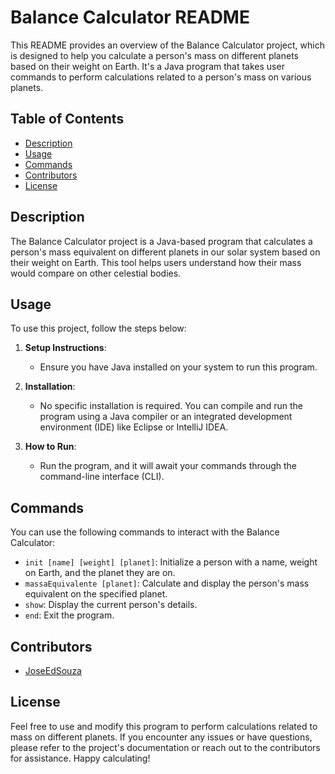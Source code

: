 # Balance Calculator README

This README provides an overview of the Balance Calculator project, which is designed to help you calculate a person's mass on different planets based on their weight on Earth. It's a Java program that takes user commands to perform calculations related to a person's mass on various planets.

## Table of Contents

- [Description](#description)
- [Usage](#usage)
- [Commands](#commands)
- [Contributors](#contributors)
- [License](#license)

## Description

The Balance Calculator project is a Java-based program that calculates a person's mass equivalent on different planets in our solar system based on their weight on Earth. This tool helps users understand how their mass would compare on other celestial bodies.

## Usage

To use this project, follow the steps below:

1. **Setup Instructions**:
   - Ensure you have Java installed on your system to run this program.

2. **Installation**:
   - No specific installation is required. You can compile and run the program using a Java compiler or an integrated development environment (IDE) like Eclipse or IntelliJ IDEA.

3. **How to Run**:
   - Run the program, and it will await your commands through the command-line interface (CLI).

## Commands

You can use the following commands to interact with the Balance Calculator:

- `init [name] [weight] [planet]`: Initialize a person with a name, weight on Earth, and the planet they are on.
- `massaEquivalente [planet]`: Calculate and display the person's mass equivalent on the specified planet.
- `show`: Display the current person's details.
- `end`: Exit the program.

## Contributors

- [JoseEdSouza](https://github.com/JoseEdSouza)

## License

Feel free to use and modify this program to perform calculations related to mass on different planets. If you encounter any issues or have questions, please refer to the project's documentation or reach out to the contributors for assistance. Happy calculating!
